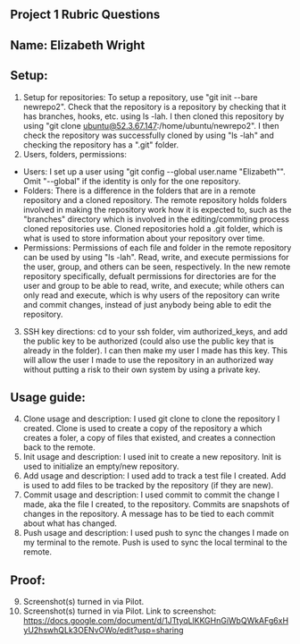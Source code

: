 Project 1 Rubric Questions
---

Name: Elizabeth Wright
---

Setup:
---
1. Setup for repositories: To setup a repository, use "git init --bare newrepo2". Check that the repository is a repository by checking that it has branches, hooks, etc. using ls -lah. I then cloned this repository by using "git clone ubuntu@52.3.67.147:/home/ubuntu/newrepo2". I then check the repository was successfully cloned by using "ls -lah" and checking the repository has a ".git" folder.
2. Users, folders, permissions:
 - Users: I set up a user using "git config --global user.name "Elizabeth"". Omit "--global" if the identity is only for the one repository. 
 - Folders: There is a difference in the folders that are in a remote repository and a cloned repository. The remote repository holds folders involved in making the repository work how it is expected to, such as the "branches" directory which is involved in the editing/commiting process cloned repositories use. Cloned repositories hold a .git folder, which is what is used to store information about your repository over time. 
 - Permissions: Permissions of each file and folder in the remote repository can be used by using "ls -lah". Read, write, and execute permissions for the user, group, and others can be seen, respectively. In the new remote repository specifically, defualt permissions for directories are for the user and group to be able to read, write, and execute; while others can only read and execute, which is why users of the repository can write and commit changes, instead of just anybody being able to edit the repository.
3. SSH key directions: cd to your ssh folder, vim authorized_keys, and add the public key to be authorized (could also use the public key that is already in the folder). I can then make my user I made has this key. This will allow the user I made to use the repository in an authorized way without putting a risk to their own system by using a private key.

Usage guide:
---
4. Clone usage and description: I used git clone to clone the repository I created. Clone is used to create a copy of the repository a which creates a foler, a copy of files that existed, and creates a connection back to the remote.
5. Init usage and description: I used init to create a new repository. Init is used to initialize an empty/new repository.
6. Add usage and description: I used add to track a test file I created. Add is used to add files to be tracked by the repository (if they are new).
7. Commit usage and description: I used commit to commit the change I made, aka the file I created, to the repository. Commits are snapshots of changes in the repository. A message has to be tied to each commit about what has changed.
8. Push usage and description: I used push to sync the changes I made on my terminal to the remote. Push is used to sync the local terminal to the remote.

Proof:
---
9. Screenshot(s) turned in via Pilot.
10. Screenshot(s) turned in via Pilot.
Link to screenshot: https://docs.google.com/document/d/1JTtyqLlKKGHnGiWbQWkAFg6xHyU2hswhQLk3OENvOWo/edit?usp=sharing
